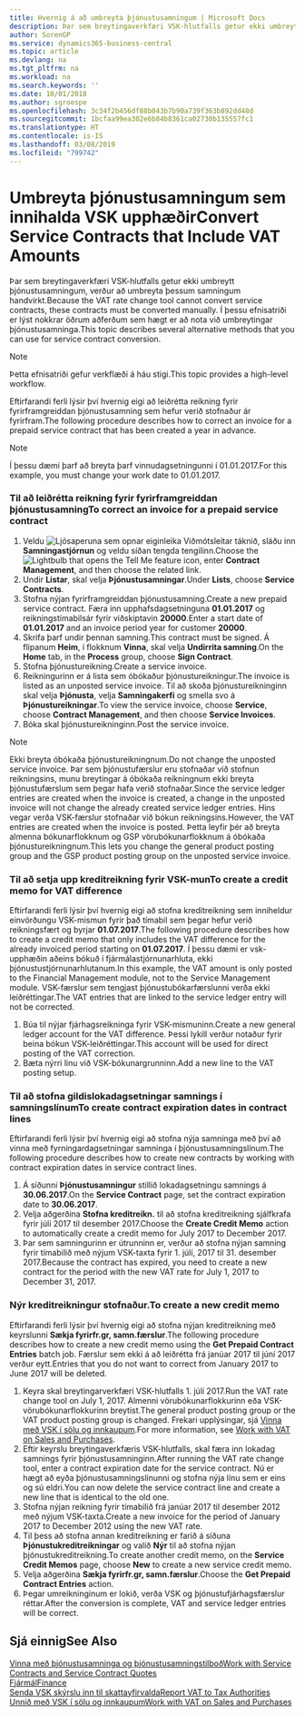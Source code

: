 ```yaml
---
title: Hvernig á að umbreyta þjónustusamningum | Microsoft Docs
description: Þar sem breytingaverkfæri VSK-hlutfalls getur ekki umbreytt þjónustusamningum, verður að umbreyta þessum samningum handvirkt. Í þessu efnisatriði er lýst nokkrar öðrum aðferðum sem hægt er að nota við umbreytingar þjónustusamninga.
author: SorenGP
ms.service: dynamics365-business-central
ms.topic: article
ms.devlang: na
ms.tgt_pltfrm: na
ms.workload: na
ms.search.keywords: ''
ms.date: 10/01/2018
ms.author: sgroespe
ms.openlocfilehash: 3c34f2b456df88b043b7b90a739f363b892dd48d
ms.sourcegitcommit: 1bcfaa99ea302e6b84b8361ca02730b135557fc1
ms.translationtype: HT
ms.contentlocale: is-IS
ms.lasthandoff: 03/08/2019
ms.locfileid: "799742"
---
```

# <a name="convert-service-contracts-that-include-vat-amounts"></a><span data-ttu-id="88dc4-104">Umbreyta þjónustusamningum sem innihalda VSK upphæðir</span><span class="sxs-lookup"><span data-stu-id="88dc4-104">Convert Service Contracts that Include VAT Amounts</span></span>
<span data-ttu-id="88dc4-105">Þar sem breytingaverkfæri VSK-hlutfalls getur ekki umbreytt þjónustusamningum, verður að umbreyta þessum samningum handvirkt.</span><span class="sxs-lookup"><span data-stu-id="88dc4-105">Because the VAT rate change tool cannot convert service contracts, these contracts must be converted manually.</span></span> <span data-ttu-id="88dc4-106">Í þessu efnisatriði er lýst nokkrar öðrum aðferðum sem hægt er að nota við umbreytingar þjónustusamninga.</span><span class="sxs-lookup"><span data-stu-id="88dc4-106">This topic describes several alternative methods that you can use for service contract conversion.</span></span>  

> [!NOTE]  
>  <span data-ttu-id="88dc4-107">Þetta efnisatriði gefur verkflæði á háu stigi.</span><span class="sxs-lookup"><span data-stu-id="88dc4-107">This topic provides a high-level workflow.</span></span>  

 <span data-ttu-id="88dc4-108">Eftirfarandi ferli lýsir því hvernig eigi að leiðrétta reikning fyrir fyrirframgreiddan þjónustusamning sem hefur verið stofnaður ár fyrirfram.</span><span class="sxs-lookup"><span data-stu-id="88dc4-108">The following procedure describes how to correct an invoice for a prepaid service contract that has been created a year in advance.</span></span>  

> [!NOTE]  
>  <span data-ttu-id="88dc4-109">Í þessu dæmi þarf að breyta þarf vinnudagsetningunni í 01.01.2017.</span><span class="sxs-lookup"><span data-stu-id="88dc4-109">For this example, you must change your work date to 01.01.2017.</span></span>  

### <a name="to-correct-an-invoice-for-a-prepaid-service-contract"></a><span data-ttu-id="88dc4-110">Til að leiðrétta reikning fyrir fyrirframgreiddan þjónustusamning</span><span class="sxs-lookup"><span data-stu-id="88dc4-110">To correct an invoice for a prepaid service contract</span></span>  
1. <span data-ttu-id="88dc4-111">Veldu ![Ljósaperuna sem opnar eiginleika Viðmótsleitar](media/ui-search/search_small.png "Segðu mér hvað þú vilt gera") táknið, sláðu inn **Samningastjórnun** og veldu síðan tengda tengilinn.</span><span class="sxs-lookup"><span data-stu-id="88dc4-111">Choose the ![Lightbulb that opens the Tell Me feature](media/ui-search/search_small.png "Tell me what you want to do") icon, enter **Contract Management**, and then choose the related link.</span></span>  
2. <span data-ttu-id="88dc4-112">Undir **Listar**, skal velja **Þjónustusamningar**.</span><span class="sxs-lookup"><span data-stu-id="88dc4-112">Under **Lists**, choose **Service Contracts**.</span></span>  
3. <span data-ttu-id="88dc4-113">Stofna nýjan fyrirframgreiddan þjónustusamning.</span><span class="sxs-lookup"><span data-stu-id="88dc4-113">Create a new prepaid service contract.</span></span> <span data-ttu-id="88dc4-114">Færa inn upphafsdagsetninguna **01.01.2017** og reikningstímabilsár fyrir viðskiptavin **20000**.</span><span class="sxs-lookup"><span data-stu-id="88dc4-114">Enter a start date of **01.01.2017** and an invoice period year for customer **20000**.</span></span>  
4. <span data-ttu-id="88dc4-115">Skrifa þarf undir þennan samning.</span><span class="sxs-lookup"><span data-stu-id="88dc4-115">This contract must be signed.</span></span> <span data-ttu-id="88dc4-116">Á flipanum **Heim**, í flokknum **Vinna**, skal velja **Undirrita samning**.</span><span class="sxs-lookup"><span data-stu-id="88dc4-116">On the **Home** tab, in the **Process** group, choose **Sign Contract**.</span></span>  
5. <span data-ttu-id="88dc4-117">Stofna þjónustureikning.</span><span class="sxs-lookup"><span data-stu-id="88dc4-117">Create a service invoice.</span></span>
6. <span data-ttu-id="88dc4-118">Reikningurinn er á lista sem óbókaður þjónustureikningur.</span><span class="sxs-lookup"><span data-stu-id="88dc4-118">The invoice is listed as an unposted service invoice.</span></span> <span data-ttu-id="88dc4-119">Til að skoða þjónustureikninginn skal velja **Þjónusta**, velja **Samningakerfi** og smella svo á **Þjónustureikningar**.</span><span class="sxs-lookup"><span data-stu-id="88dc4-119">To view the service invoice, choose **Service**, choose **Contract Management**, and then choose **Service Invoices**.</span></span>  
7. <span data-ttu-id="88dc4-120">Bóka skal þjónustureikninginn.</span><span class="sxs-lookup"><span data-stu-id="88dc4-120">Post the service invoice.</span></span>  

> [!NOTE]  
>  <span data-ttu-id="88dc4-121">Ekki breyta óbókaða þjónustureikningnum.</span><span class="sxs-lookup"><span data-stu-id="88dc4-121">Do not change the unposted service invoice.</span></span> <span data-ttu-id="88dc4-122">Þar sem þjónustufærslur eru stofnaðar við stofnun reikningsins, munu breytingar á óbókaða reikningnum ekki breyta þjónustufærslum sem þegar hafa verið stofnaðar.</span><span class="sxs-lookup"><span data-stu-id="88dc4-122">Since the service ledger entries are created when the invoice is created, a change in the unposted invoice will not change the already created service ledger entries.</span></span> <span data-ttu-id="88dc4-123">Hins vegar verða VSK-færslur stofnaðar við bókun reikningsins.</span><span class="sxs-lookup"><span data-stu-id="88dc4-123">However, the VAT entries are created when the invoice is posted.</span></span> <span data-ttu-id="88dc4-124">Þetta leyfir þér að breyta almenna bókunarflokknum og GSP vörubókunarflokknum á óbókaða þjónustureikningnum.</span><span class="sxs-lookup"><span data-stu-id="88dc4-124">This lets you change the general product posting group and the GSP product posting group on the unposted service invoice.</span></span>  

### <a name="to-create-a-credit-memo-for-vat-difference"></a><span data-ttu-id="88dc4-125">Til að setja upp kreditreikning fyrir VSK-mun</span><span class="sxs-lookup"><span data-stu-id="88dc4-125">To create a credit memo for VAT difference</span></span>  
<span data-ttu-id="88dc4-126">Eftirfarandi ferli lýsir því hvernig eigi að stofna kreditreikning sem inniheldur einvörðungu VSK-mismun fyrir það tímabil sem þegar hefur verið reikningsfært og byrjar **01.07.2017**.</span><span class="sxs-lookup"><span data-stu-id="88dc4-126">The following procedure describes how to create a credit memo that only includes the VAT difference for the already invoiced period starting on **01.07.2017**.</span></span> <span data-ttu-id="88dc4-127">Í þessu dæmi er vsk-upphæðin aðeins bókuð í fjármálastjórnunarhluta, ekki þjónustustjórnunarhlutanum.</span><span class="sxs-lookup"><span data-stu-id="88dc4-127">In this example, the VAT amount is only posted to the Financial Management module, not to the Service Management module.</span></span> <span data-ttu-id="88dc4-128">VSK-færslur sem tengjast þjónustubókarfærslunni verða ekki leiðréttingar.</span><span class="sxs-lookup"><span data-stu-id="88dc4-128">The VAT entries that are linked to the service ledger entry will not be corrected.</span></span>  

1. <span data-ttu-id="88dc4-129">Búa til nýjar fjárhagsreikninga fyrir VSK-mismuninn.</span><span class="sxs-lookup"><span data-stu-id="88dc4-129">Create a new general ledger account for the VAT difference.</span></span> <span data-ttu-id="88dc4-130">Þessi lykill verður notaður fyrir beina bókun VSK-leiðréttingar.</span><span class="sxs-lookup"><span data-stu-id="88dc4-130">This account will be used for direct posting of the VAT correction.</span></span>  
2. <span data-ttu-id="88dc4-131">Bæta nýrri línu við VSK-bókunargrunninn.</span><span class="sxs-lookup"><span data-stu-id="88dc4-131">Add a new line to the VAT posting setup.</span></span>  

### <a name="to-create-contract-expiration-dates-in-contract-lines"></a><span data-ttu-id="88dc4-132">Til að stofna gildislokadagsetningar samnings í samningslínum</span><span class="sxs-lookup"><span data-stu-id="88dc4-132">To create contract expiration dates in contract lines</span></span>  
<span data-ttu-id="88dc4-133">Eftirfarandi ferli lýsir því hvernig eigi að stofna nýja samninga með því að vinna með fyrningardagsetningar samninga í þjónustusamningslínum.</span><span class="sxs-lookup"><span data-stu-id="88dc4-133">The following procedure describes how to create new contracts by working with contract expiration dates in service contract lines.</span></span>  

1. <span data-ttu-id="88dc4-134">Á síðunni **Þjónustusamningur** stillið lokadagsetningu samnings á **30.06.2017**.</span><span class="sxs-lookup"><span data-stu-id="88dc4-134">On the **Service Contract** page, set the contract expiration date to **30.06.2017**.</span></span>  
2. <span data-ttu-id="88dc4-135">Velja aðgerðina **Stofna kreditreikn.** til að stofna kreditreikning sjálfkrafa fyrir júlí 2017 til desember 2017.</span><span class="sxs-lookup"><span data-stu-id="88dc4-135">Choose the **Create Credit Memo** action to automatically create a credit memo for July 2017 to December 2017.</span></span>  
3. <span data-ttu-id="88dc4-136">Þar sem samningurinn er útrunninn er, verður að stofna nýjan samning fyrir tímabilið með nýjum VSK-taxta fyrir 1. júlí, 2017 til 31. desember 2017.</span><span class="sxs-lookup"><span data-stu-id="88dc4-136">Because the contract has expired, you need to create a new contract for the period with the new VAT rate for July 1, 2017 to December 31, 2017.</span></span>  

### <a name="to-create-a-new-credit-memo"></a><span data-ttu-id="88dc4-137">Nýr kreditreikningur stofnaður.</span><span class="sxs-lookup"><span data-stu-id="88dc4-137">To create a new credit memo</span></span>  
<span data-ttu-id="88dc4-138">Eftirfarandi ferli lýsir því hvernig eigi að stofna nýjan kreditreikning með keyrslunni **Sækja fyrirfr.gr, samn.færslur**.</span><span class="sxs-lookup"><span data-stu-id="88dc4-138">The following procedure describes how to create a new credit memo using the **Get Prepaid Contract Entries** batch job.</span></span> <span data-ttu-id="88dc4-139">Færslur sem ekki á að leiðrétta frá janúar 2017 til júní 2017 verður eytt.</span><span class="sxs-lookup"><span data-stu-id="88dc4-139">Entries that you do not want to correct from January 2017 to June 2017 will be deleted.</span></span>  

1. <span data-ttu-id="88dc4-140">Keyra skal breytingarverkfæri VSK-hlutfalls 1. júlí 2017.</span><span class="sxs-lookup"><span data-stu-id="88dc4-140">Run the VAT rate change tool on July 1, 2017.</span></span> <span data-ttu-id="88dc4-141">Almenni vörubókunarflokkurinn eða VSK-vörubókunarflokkurinn breytist.</span><span class="sxs-lookup"><span data-stu-id="88dc4-141">The general product posting group or the VAT product posting group is changed.</span></span> <span data-ttu-id="88dc4-142">Frekari upplýsingar, sjá [Vinna með VSK í sölu og innkaupum](finance-work-with-vat.md).</span><span class="sxs-lookup"><span data-stu-id="88dc4-142">For more information, see [Work with VAT on Sales and Purchases](finance-work-with-vat.md).</span></span>  
2. <span data-ttu-id="88dc4-143">Eftir keyrslu breytingaverkfæris VSK-hlutfalls, skal færa inn lokadag samnings fyrir þjónustusamninginn.</span><span class="sxs-lookup"><span data-stu-id="88dc4-143">After running the VAT rate change tool, enter a contract expiration date for the service contract.</span></span> <span data-ttu-id="88dc4-144">Nú er hægt að eyða þjónustusamningslínunni og stofna nýja línu sem er eins og sú eldri.</span><span class="sxs-lookup"><span data-stu-id="88dc4-144">You can now delete the service contract line and create a new line that is identical to the old one.</span></span>  
3. <span data-ttu-id="88dc4-145">Stofna nýjan reikning fyrir tímabilið frá janúar 2017 til desember 2012 með nýjum VSK-taxta.</span><span class="sxs-lookup"><span data-stu-id="88dc4-145">Create a new invoice for the period of January 2017 to December 2012 using the new VAT rate.</span></span>  
4. <span data-ttu-id="88dc4-146">Til þess að stofna annan kreditreikning er farið á síðuna **Þjónustukreditreikningar** og valið **Nýr** til að stofna nýjan þjónustukreditreikning.</span><span class="sxs-lookup"><span data-stu-id="88dc4-146">To create another credit memo, on the **Service Credit Memos** page, choose **New** to create a new service credit memo.</span></span>  
5. <span data-ttu-id="88dc4-147">Velja aðgerðina **Sækja fyrirfr.gr, samn.færslur**.</span><span class="sxs-lookup"><span data-stu-id="88dc4-147">Choose the **Get Prepaid Contract Entries** action.</span></span>  
6. <span data-ttu-id="88dc4-148">Þegar umreikninginum er lokið, verða VSK og þjónustufjárhagsfærslur réttar.</span><span class="sxs-lookup"><span data-stu-id="88dc4-148">After the conversion is complete, VAT and service ledger entries will be correct.</span></span>  

## <a name="see-also"></a><span data-ttu-id="88dc4-149">Sjá einnig</span><span class="sxs-lookup"><span data-stu-id="88dc4-149">See Also</span></span>  
[<span data-ttu-id="88dc4-150">Vinna með þjónustusamninga og þjónustusamningstilboð</span><span class="sxs-lookup"><span data-stu-id="88dc4-150">Work with Service Contracts and Service Contract Quotes</span></span>](service-how-to-create-service-contracts-and-service-contract-quotes.md)  
[<span data-ttu-id="88dc4-151">Fjármál</span><span class="sxs-lookup"><span data-stu-id="88dc4-151">Finance</span></span>](finance.md)  
[<span data-ttu-id="88dc4-152">Senda VSK skýrslu inn til skattayfirvalda</span><span class="sxs-lookup"><span data-stu-id="88dc4-152">Report VAT to Tax Authorities</span></span>](finance-how-report-vat.md)  
[<span data-ttu-id="88dc4-153">Unnið með VSK í sölu og innkaupum</span><span class="sxs-lookup"><span data-stu-id="88dc4-153">Work with VAT on Sales and Purchases</span></span>](finance-work-with-vat.md)  
